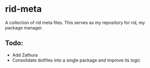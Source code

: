 # rid-meta
A collection of rid meta files. This serves as my repository for rid, my package manager.

## Todo:
- Add Zathura
- Consolidate dotfiles into a single package and improve its logic
